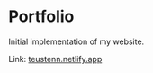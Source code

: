 # Portfolio

Initial implementation of my website.

<div>
 Link: 
 <a href="https://teustenn.netlify.app" target="_blank">teustenn.netlify.app</a>
</div>

